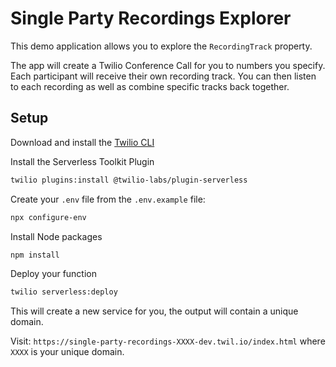 # Single Party Recordings Explorer

This demo application allows you to explore the `RecordingTrack` property.

The app will create a Twilio Conference Call for you to numbers you specify. Each participant will receive their own recording track. You can then listen to each recording as well as combine specific tracks back together.

## Setup

Download and install the [Twilio CLI](https://www.twilio.com/docs/twilio-cli/quickstart)

Install the Serverless Toolkit Plugin

```bash
twilio plugins:install @twilio-labs/plugin-serverless
```

Create your `.env` file from the `.env.example` file:

```bash
npx configure-env
```

Install Node packages

```bash
npm install
```

Deploy your function

```bash
twilio serverless:deploy
```

This will create a new service for you, the output will contain a unique domain.

Visit:
`https://single-party-recordings-XXXX-dev.twil.io/index.html` where `XXXX` is your unique domain.